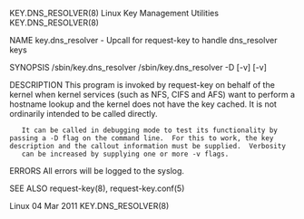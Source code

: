 KEY.DNS_RESOLVER(8)                                                                     Linux Key Management Utilities                                                                    KEY.DNS_RESOLVER(8)



NAME
       key.dns_resolver - Upcall for request-key to handle dns_resolver keys

SYNOPSIS
       /sbin/key.dns_resolver <key>
       /sbin/key.dns_resolver -D [-v] [-v] <keydesc> <calloutinfo>

DESCRIPTION
       This  program is invoked by request-key on behalf of the kernel when kernel services (such as NFS, CIFS and AFS) want to perform a hostname lookup and the kernel does not have the key cached.  It is
       not ordinarily intended to be called directly.

       It can be called in debugging mode to test its functionality by passing a -D flag on the command line.  For this to work, the key description and the callout information must be supplied.  Verbosity
       can be increased by supplying one or more -v flags.

ERRORS
       All errors will be logged to the syslog.

SEE ALSO
       request-key(8), request-key.conf(5)



Linux                                                                                            04 Mar 2011                                                                              KEY.DNS_RESOLVER(8)
